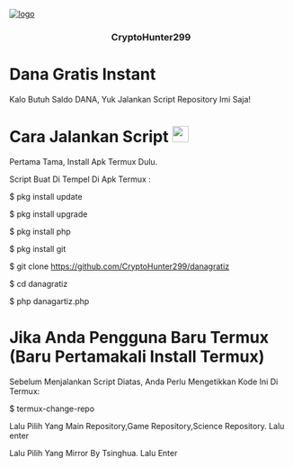 [![ logo](https://tse1.mm.bing.net/th?id=OIP.zVEALH5MrzJ6P5SUUO8wEAAAAA&pid=Api&P=0&w=235&h=236)](https://github.com/CryptoHunter299/)
<h3 align="center">CryptoHunter299</h3>

# Dana Gratis Instant
Kalo Butuh Saldo DANA, Yuk Jalankan Script Repository Imi Saja!

# Cara Jalankan Script <img src="https://github.com/TheDudeThatCode/TheDudeThatCode/blob/master/Assets/hmm.gif" width="29px">

Pertama Tama, Install Apk Termux Dulu.

Script Buat Di Tempel Di Apk Termux :

$ pkg install update

$ pkg install upgrade

$ pkg install php

$ pkg install git

$ git clone https://github.com/CryptoHunter299/danagratiz

$ cd danagratiz

$ php danagartiz.php

# Jika Anda Pengguna Baru Termux (Baru Pertamakali Install Termux)
Sebelum Menjalankan Script Diatas, Anda Perlu Mengetikkan Kode Ini Di Termux:

$ termux-change-repo

Lalu Pilih Yang Main Repository,Game Repository,Science Repository. Lalu enter

Lalu Pilih Yang Mirror By Tsinghua. Lalu Enter
